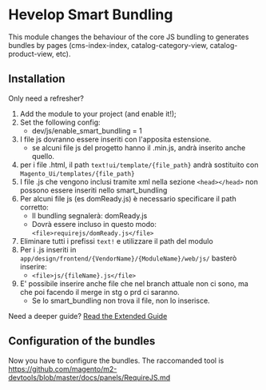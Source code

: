 Hevelop Smart Bundling
=======================

This module changes the behaviour of the core JS bundling to generates bundles
by pages (cms-index-index, catalog-category-view, catalog-product-view, etc).

Installation
-------------
Only need a refresher?
1. Add the module to your project (and enable it!);
2. Set the following config:
   - dev/js/enable_smart_bundling = 1
3. I file js dovranno essere inseriti con l'apposita estensione.
    - se alcuni file js del progetto hanno il .min.js, andrà inserito anche quello.
4. per i file .html, il path `text!ui/template/{file_path}` andrà sostituito con `Magento_Ui/templates/{file_path}`
5. I file .js che vengono inclusi tramite xml nella sezione `<head></head>` non possono essere inseriti nello smart_bundling
6. Per alcuni file js (es domReady.js) è necessario specificare il path corretto:
    - Il bundling segnalerà: domReady.js
    - Dovrà essere incluso in questo modo: `<file>requirejs/domReady.js</file>`
7. Eliminare tutti i prefissi `text!` e utilizzare il path del modulo
8. Per i .js inseriti in `app/design/frontend/{VendorName}/{ModuleName}/web/js/` basterò inserire:
    - `<file>js/{fileName}.js</file>`
9. E' possibile inserire anche file che nel branch attuale non ci sono, ma che poi facendo il merge in stg o prd ci saranno.
    - Se lo smart_bundling non trova il file, non lo inserisce.

Need a deeper guide?
[Read the Extended Guide](ExtendedGuide.md)

Configuration of the bundles
-----------------------------
Now you have to configure the bundles. The raccomanded tool is https://github.com/magento/m2-devtools/blob/master/docs/panels/RequireJS.md

 